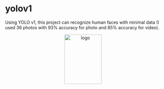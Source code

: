# yolov1

Using YOLO v1, this project can recognize human faces with minimal data (I used 36 photos with 93% accuracy for photo and 85% accuracy for video). 

<p align="center">
<img src="/trial/readme trial.gif" alt="logo" width="120" height="160">
